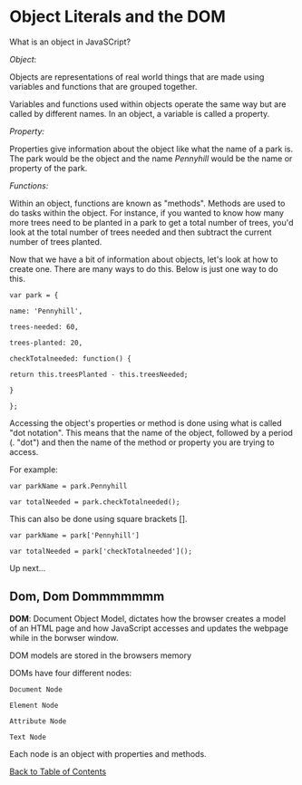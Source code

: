 # Object Literals and the DOM

What is an object in JavaSCript?

*Object*:

  Objects are representations of real world things that are made using variables and functions that are grouped together.

  Variables and functions used within objects operate the same way but are called by different names. In an object, a variable is called a property.

*Property:*

  Properties give information about the object like what the name of a park is. The park would be the object and the name *Pennyhill* would be the name or property of the park.

*Functions:*

  Within an object, functions are known as "methods". Methods are used to do tasks within the object. For instance, if you wanted to know how many more trees need to be planted in a park to get a total number of trees, you'd look at the total number of trees needed and then subtract the current number of trees planted.

Now that we have a bit of information about objects, let's look at how to create one. There are many ways to do this. Below is just one way to do this.

```var park = {```

  ```name: 'Pennyhill',```

  ```trees-needed: 60,```

  ```trees-planted: 20,```

  ```checkTotalneeded: function() {```

  ```return this.treesPlanted - this.treesNeeded;```

  ```}```

```};```

Accessing the object's properties or method is done using what is called "dot notation". This means that the name of the object, followed by a period (. "dot") and then the name of the method or property you are trying to access.

For example:

```var parkName = park.Pennyhill```

```var totalNeeded = park.checkTotalneeded();```

This can also be done using square brackets [].

```var parkName = park['Pennyhill']```

```var totalNeeded = park['checkTotalneeded']();```

Up next...

## Dom, Dom Dommmmmmm

**DOM**: Document Object Model, dictates how the browser  creates a model of an HTML page and how JavaScript accesses and updates the webpage while in the borwser window.

  DOM models are stored in the browsers memory

  DOMs have four different nodes:

    Document Node

    Element Node

    Attribute Node

    Text Node

Each node is an object with properties and methods.
     
[Back to Table of Contents](/README.md)